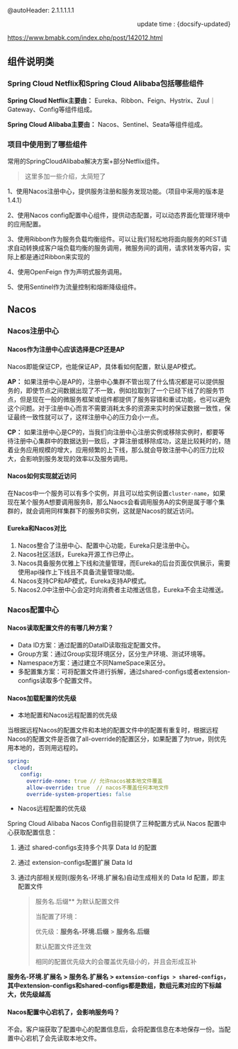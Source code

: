 @autoHeader: 2.1.1.1.1.1

<p align="right">update time : {docsify-updated}</p>





https://www.bmabk.com/index.php/post/142012.html

## 组件说明类

### Spring Cloud Netflix和Spring Cloud Alibaba包括哪些组件

**Spring Cloud Netflix主要由：** Eureka、Ribbon、Feign、Hystrix、Zuul｜Gateway、Config等组件组成。

**Spring Cloud Alibaba主要由：** Nacos、Sentinel、Seata等组件组成。

### 项目中使用到了哪些组件

常用的SpringCloudAlibaba解决方案+部分Netflix组件。

> 这里多加一些介绍，太简短了

1、使用Nacos注册中心，提供服务注册和服务发现功能。（项目中采用的版本是1.4.1）

2、使用Nacos config配置中心组件，提供动态配置，可以动态界面化管理环境中的应用配置。

3、使用Ribbon作为服务负载均衡组件。可以让我们轻松地将面向服务的REST请求自动转换成客户端负载均衡的服务调用，微服务间的调用，请求转发等内容，实际上都是通过Ribbon来实现的

4、使用OpenFeign 作为声明式服务调用。

5、使用Sentinel作为流量控制和熔断降级组件。

## Nacos

### Nacos注册中心

#### Nacos作为注册中心应该选择是CP还是AP

Nacos即能保证CP，也能保证AP，具体看如何配置，默认是AP模式。

**AP：** 如果注册中心是AP的，注册中心集群不管出现了什么情况都是可以提供服务的，即使节点之间数据出现了不一致，例如拉取到了一个已经下线了的服务节点，但是现在一般的微服务框架或组件都提供了服务容错和重试功能，也可以避免这个问题。对于注册中心而言不需要消耗太多的资源来实时的保证数据一致性，保证最终一致性就可以了，这样注册中心的压力会小一点。

**CP：** 如果注册中心是CP的，当我们向注册中心注册实例或移除实例时，都要等待注册中心集群中的数据达到一致后，才算注册或移除成功，这是比较耗时的，随着业务应用规模的增大，应用频繁的上下线，那么就会导致注册中心的压力比较大，会影响到服务发现的效率以及服务调用。

#### Nacos如何实现就近访问

在Nacos中一个服务可以有多个实例，并且可以给实例设置`cluster-name`，如果现在某个服务A想要调用服务B，那么Naocs会看调用服务A的实例是属于哪个集群的，就会调用同样集群下的服务B实例，这就是Nacos的就近访问。

#### Eureka和Nacos对比

1. Nacos整合了注册中心、配置中心功能，Eureka只是注册中心。
2. Nacos社区活跃，Eureka开源工作已停止。
3. Nacos具备服务优雅上下线和流量管理，而Eureka的后台页面仅供展示，需要使用api操作上下线且不具备流量管理功能。
4. Nacos支持CP和AP模式，Eureka支持AP模式。
5. Nacos2.0中注册中心会定时向消费者主动推送信息，Eureka不会主动推送。

### Nacos配置中心

#### Nacos读取配置文件的有哪几种方案？

- Data ID方案：通过配置的DataID读取指定配置文件。
- Group方案：通过Group实现环境区分，区分生产环境、测试环境等。
- Namespace方案：通过建立不同NameSpace来区分。
- 多配置集方案：可将配置文件进行拆解，通过shared-configs或者extension-configs读取多个配置文件。

#### Nacos加载配置的优先级

- 本地配置和Nacos远程配置的优先级

当根据远程Nacos的配置文件和本地的配置文件中的配置有重复时，根据远程Nacos的配置文件是否做了all-override的配置区分，如果配置了为true，则优先用本地的，否则用远程的。

```yaml
spring:
  cloud:
    config:
      override-none: true // 允许nacos被本地文件覆盖
      allow-override: true  // nacos不覆盖任何本地文件
      override-system-properties: false  
```

- Nacos远程配置的优先级

Spring Cloud Alibaba Nacos Config目前提供了三种配置方式从 Nacos 配置中心获取配置信息：

1. 通过 shared-configs支持多个共享 Data Id 的配置

2. 通过 extension-configs配置扩展 Data Id

3. 通过内部相关规则(服务名-环境.扩展名)自动生成相关的 Data Id 配置，即主配置文件

   > 服务名.后缀** 为默认配置文件
   >
   > 当配置了环境：
   >
   > 优先级：**服务名-环境.后缀** > **服务名.后缀**
   >
   > 默认配置文件还生效
   >
   > 相同的配置优先级大的会覆盖优先级小的，并且会形成互补

**服务名-环境.扩展名 > 服务名.扩展名 > `extension-configs > shared-configs`，其中extension-configs和shared-configs都是数组，数组元素对应的下标越⼤，优先级越⾼**

#### Nacos配置中心宕机了，会影响服务吗？

不会。客户端获取了配置中心的配置信息后，会将配置信息在本地保存一份。当配置中心宕机了会先读取本地文件。
